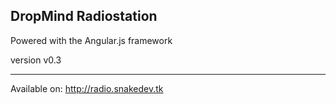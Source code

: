 ## DropMind Radiostation
Powered with the Angular.js framework

version v0.3
***
Available on:
<http://radio.snakedev.tk>
